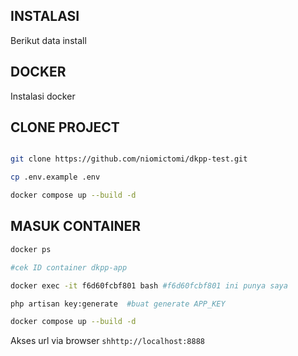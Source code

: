 ## INSTALASI
Berikut data install
## DOCKER

Instalasi docker

## CLONE PROJECT
```sh

git clone https://github.com/niomictomi/dkpp-test.git

cp .env.example .env

docker compose up --build -d
```

## MASUK CONTAINER

```sh
docker ps

#cek ID container dkpp-app

docker exec -it f6d60fcbf801 bash #f6d60fcbf801 ini punya saya

php artisan key:generate  #buat generate APP_KEY

docker compose up --build -d
```


Akses url  via browser
```shhttp://localhost:8888```